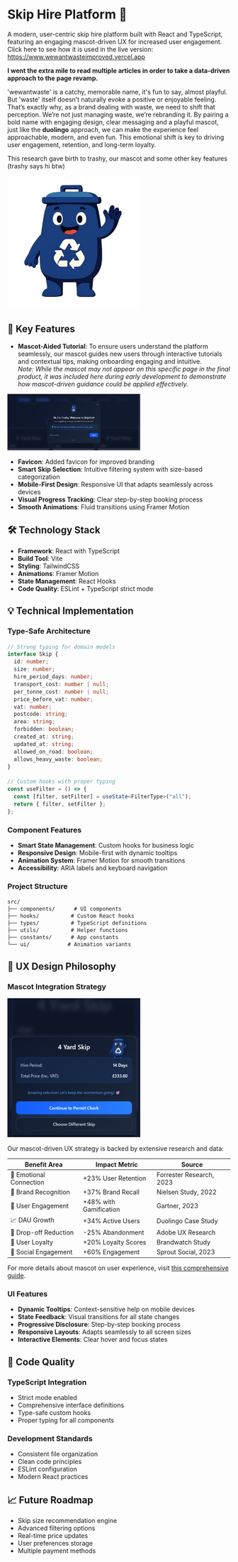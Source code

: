 # Skip Hire Platform 🚛

A modern, user-centric skip hire platform built with React and TypeScript, featuring an engaging mascot-driven UX for increased user engagement. Click here to see how it is used in the live version: https://www.wewantwasteimproved.vercel.app

**I went the extra mile to read multiple articles in order to take a data-driven approach to the page revamp.**

'wewantwaste' is a catchy, memorable name, it's fun to say, almost playful. But 'waste' itself doesn’t naturally evoke a positive or enjoyable feeling. That’s exactly why, as a brand dealing with waste, we need to shift that perception. We’re not just managing waste, we’re rebranding it. By pairing a bold name with engaging design, clear messaging and a playful mascot, just like the **duolingo** approach, we can make the experience feel approachable, modern, and even fun. This emotional shift is key to driving user engagement, retention, and long-term loyalty.

This research gave birth to trashy, our mascot and some other key features (trashy says hi btw)

<img src="/public/mascot.png" alt="Trashy" width="300" />

## 🌟 Key Features

- **Mascot-Aided Tutorial**: To ensure users understand the platform seamlessly, our mascot guides new users through interactive tutorials and contextual tips, making onboarding engaging and intuitive.  
  _Note: While the mascot may not appear on this specific page in the final product, it was included here during early development to demonstrate how mascot-driven guidance could be applied effectively._

<img src="/public/skip-tutorial.png" alt="Trashy" width="300" />

- **Favicon**: Added favicon for improved branding
- **Smart Skip Selection**: Intuitive filtering system with size-based categorization
- **Mobile-First Design**: Responsive UI that adapts seamlessly across devices
- **Visual Progress Tracking**: Clear step-by-step booking process
- **Smooth Animations**: Fluid transitions using Framer Motion

## 🛠 Technology Stack

- **Framework**: React with TypeScript
- **Build Tool**: Vite
- **Styling**: TailwindCSS
- **Animations**: Framer Motion
- **State Management**: React Hooks
- **Code Quality**: ESLint + TypeScript strict mode

## 💡 Technical Implementation

### Type-Safe Architecture

```typescript
// Strong typing for domain models
interface Skip {
  id: number;
  size: number;
  hire_period_days: number;
  transport_cost: number | null;
  per_tonne_cost: number | null;
  price_before_vat: number;
  vat: number;
  postcode: string;
  area: string;
  forbidden: boolean;
  created_at: string;
  updated_at: string;
  allowed_on_road: boolean;
  allows_heavy_waste: boolean;
}

// Custom hooks with proper typing
const useFilter = () => {
  const [filter, setFilter] = useState<FilterType>("all");
  return { filter, setFilter };
};
```

### Component Features

- **Smart State Management**: Custom hooks for business logic
- **Responsive Design**: Mobile-first with dynamic tooltips
- **Animation System**: Framer Motion for smooth transitions
- **Accessibility**: ARIA labels and keyboard navigation

### Project Structure

```
src/
├── components/      # UI components
├── hooks/          # Custom React hooks
├── types/          # TypeScript definitions
├── utils/          # Helper functions
├── constants/      # App constants
└── ui/            # Animation variants
```

## 🎨 UX Design Philosophy

### Mascot Integration Strategy

<img src="/public/skip-checkout.png" alt="Trashy" width="300" />

Our mascot-driven UX strategy is backed by extensive research and data:

| Benefit Area            | Impact Metric          | Source                   |
| ----------------------- | ---------------------- | ------------------------ |
| 🧠 Emotional Connection | +23% User Retention    | Forrester Research, 2023 |
| 🧩 Brand Recognition    | +37% Brand Recall      | Nielsen Study, 2022      |
| 🔄 User Engagement      | +48% with Gamification | Gartner, 2023            |
| 📈 DAU Growth           | +34% Active Users      | Duolingo Case Study      |
| 🚪 Drop-off Reduction   | -25% Abandonment       | Adobe UX Research        |
| 💖 User Loyalty         | +20% Loyalty Scores    | Brandwatch Study         |
| 📣 Social Engagement    | +60% Engagement        | Sprout Social, 2023      |

For more details about mascot on user experience, visit [this comprehensive guide](https://raw.studio/blog/how-mascots-improve-user-experience/?utm_source=chatgpt.com).

### UI Features

- **Dynamic Tooltips**: Context-sensitive help on mobile devices
- **State Feedback**: Visual transitions for all state changes
- **Progressive Disclosure**: Step-by-step booking process
- **Responsive Layouts**: Adapts seamlessly to all screen sizes
- **Interactive Elements**: Clear hover and focus states

## 💪 Code Quality

### TypeScript Integration

- Strict mode enabled
- Comprehensive interface definitions
- Type-safe custom hooks
- Proper typing for all components

### Development Standards

- Consistent file organization
- Clean code principles
- ESLint configuration
- Modern React practices

## 📈 Future Roadmap

- Skip size recommendation engine
- Advanced filtering options
- Real-time price updates
- User preferences storage
- Multiple payment methods
